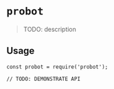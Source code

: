 # `probot`

> TODO: description

## Usage

```
const probot = require('probot');

// TODO: DEMONSTRATE API
```
